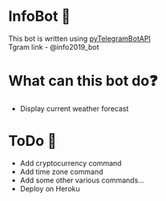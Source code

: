 # InfoBot 🤖
This bot is written using [pyTelegramBotAPI](https://github.com/eternnoir/pyTelegramBotAPI) <br />
Tgram link - @info2019_bot 

# What can this bot do❓
* Display current weather forecast

# ToDo 📃
* Add cryptocurrency command
* Add time zone command
* Add some other various commands...
* Deploy on Heroku
